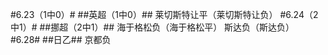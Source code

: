 ﻿#6.23（1中0）#
##英超（1中0）##
莱切斯特让平（莱切斯特让负）
#6.24（2中1）#
##挪超（2中1）##
海于格松负（海于格松平）
斯达负（斯达负）
#6.28#
##日乙##
京都负